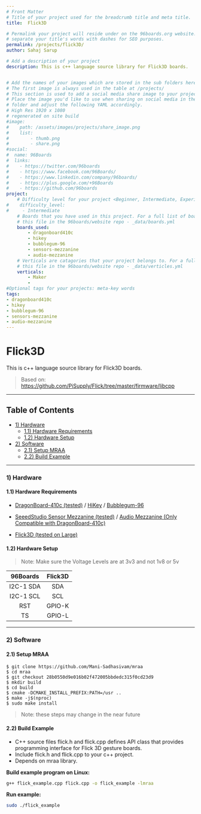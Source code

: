 ```yaml
---
# Front Matter
# Title of your project used for the breadcrumb title and meta title.
title:  Flick3D

# Permalink your project will reside under on the 96boards.org website.
# separate your title's words with dashes for SEO purposes.
permalink: /projects/flick3D/
author: Sahaj Sarup

# Add a description of your project
description: This is c++ language source library for Flick3D boards.


# Add the names of your images which are stored in the sub folders here.
# The first image is always used in the table at /projects/
# This section is used to add a social media share image to your project.
# Place the image you'd like to use when sharing on social media in the /assets/images/projects/
# folder and adjust the following YAML accordingly.
# High Res 1920 x 1080
# regenerated on site build
#image: 
#    path: /assets/images/projects/share_image.png
#    list:
#        - thumb.png
#        - share.png
#social:
#  name: 96Boards
#  links:
#    - https://twitter.com/96boards
#    - https://www.facebook.com/96Boards/
#    - https://www.linkedin.com/company/96boards/
#    - https://plus.google.com/+96Boards
#    - https://github.com/96boards
project:
    # Difficulty level for your project <Beginner, Intermediate, Experienced>
#    difficulty_level:
#     - Intermediate
    # Boards that you have used in this project. For a full list of boards see 
    # this file in the 96boards/website repo - _data/boards.yml
    boards_used: 
        - dragonboard410c
        - hikey
        - bubblegum-96
        - sensors-mezzanine
        - audio-mezzanine
    # Verticals are catagories that your project belongs to. For a full list of verticals see 
    # this file in the 96boards/website repo - _data/verticles.yml
    verticals:
        - Maker
        - 
#Optional tags for your projects: meta-key words
tags:
- dragonboard410c
- hikey
- bubblegum-96
- sensors-mezzanine
- audio-mezzanine
---
```

# Flick3D

This is c++ language source library for Flick3D boards.

> Based on: https://github.com/PiSupply/Flick/tree/master/firmware/libcpp

***

## Table of Contents

- [1) Hardware](#1-hardware)
   - [1.1) Hardware Requirements](#11-hardware-requirements)
   - [1.2) Hardware Setup](#11-hardware-setup)
- [2) Software](#2-software)
   - [2.1) Setup MRAA](#21-setup-mraa)
   - [2.2) Build Example](#22-build-example)

***

### 1) Hardware

#### 1.1) Hardware Requirements

- [DragonBoard-410c (tested)](https://www.96boards.org/product/dragonboard410c/) / [HiKey](http://www.96boards.org/product/hikey/) / [Bubblegum-96](http://www.96boards.org/product/bubblegum-96/)

- [SeeedStudio Sensor Mezzanine (tested)](https://www.96boards.org/product/sensors-mezzanine/) / [Audio Mezzanine (Only Compatible with DragonBoard-410c)](https://www.96boards.org/product/audio-mezzanine/)

- [Flick3D (tested on Large)](https://uk.pi-supply.com/products/flick-large-standalone-3d-tracking-gesture-breakout)

#### 1.2) Hardware Setup

> Note: Make sure the Voltage Levels are at 3v3 and not 1v8 or 5v

| 96Boards  | Flick3D |
|:---------:|:-------:|
| I2C-1 SDA | SDA     |
| I2C-1 SCL | SCL     |
| RST       | GPIO-K  |
| TS        | GPIO-L  |

***

### 2) Software

#### 2.1) Setup MRAA

```
$ git clone https://github.com/Mani-Sadhasivam/mraa
$ cd mraa
$ git checkout 28b0550d9e016b02f472005bbdedc315f0cd23d9
$ mkdir build
$ cd build
$ cmake -DCMAKE_INSTALL_PREFIX:PATH=/usr ..
$ make -j$(nproc)
$ sudo make install
```
> Note: these steps may change in the near future

#### 2.2) Build Example
- C++ source files flick.h and flick.cpp defines API class that provides programming interface for Flick 3D gesture boards.
- Include flick.h and flick.cpp to your c++ project.
- Depends on mraa library.

**Build example program on Linux:**
```bash
g++ flick_example.cpp flick.cpp -o flick_example -lmraa

```

**Run example:**
```bash
sudo ./flick_example
```
